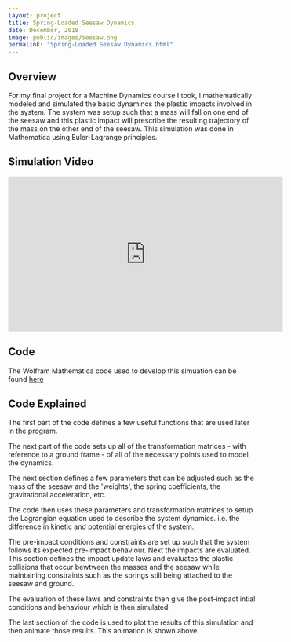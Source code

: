 ```yaml
---
layout: project
title: Spring-Loaded Seesaw Dynamics
date: December, 2018
image: public/images/seesaw.png
permalink: "Spring-Loaded Seesaw Dynamics.html"
---
```


## Overview
For my final project for a Machine Dynamics course I took, I mathematically modeled and simulated the basic dynamincs the plastic impacts involved in the system. The system was setup such that a mass will fall on one end of the seesaw and this plastic impact will prescribe the resulting trajectory of the mass on the other end of the seesaw. This simulation was done in Mathematica using Euler-Lagrange principles.

## Simulation Video

<div align="center">
  <iframe width="560" height="315" src="https://www.youtube-nocookie.com/embed/QAdnnNdbUMs" frameborder="0" allow="accelerometer; autoplay; encrypted-media; gyroscope; picture-in-picture" allowfullscreen></iframe>
</div>

## Code
The Wolfram Mathematica code used to develop this simuation can be found [here](public/Spring_Loaded_Seesaw_Code.pdf)

## Code Explained
The first part of the code defines a few useful functions that are used later in the program.

The next part of the code sets up all of the transformation matrices - with reference to a ground frame - of all of the necessary points used to model the dynamics.

The next section defines a few parameters that can be adjusted such as the mass of the seesaw and the 'weights', the spring coefficients, the gravitational acceleration, etc.

The code then uses these parameters and transformation matrices to setup the Lagrangian equation used to describe the system dynamics. i.e. the difference in kinetic and potential energies of the system. 

The pre-impact conditions and constraints are set up such that the system follows its expected pre-impact behaviour. Next the impacts are evaluated. This section defines the impact update laws and evaluates the plastic collisions that occur bewtween the masses and the seesaw while maintaining constraints such as the springs still being attached to the seesaw and ground. 

The evaluation of these laws and constraints then give the post-impact intial conditions and behaviour which is then simulated.

The last section of the code is used to plot the results of this simulation and then animate those results. This animation is shown above.

